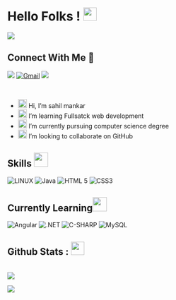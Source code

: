 <h1> Hello Folks !   <img class="emoji" alt="wave" height="30" width="30" src="https://github.githubassets.com/images/icons/emoji/unicode/1f44b.png"> </h1>

<p align="left"> <a href="https://github.com/DenverCoder1/readme-typing-svg"><img src="https://readme-typing-svg.herokuapp.com?&font=IBM+Plex+Sans&color=skyblue&size=22&lines=Hi,+I'm+Sahil;Welcome+to+my+GitHub+Profile!;I'm+a+Computer+Science+Student"     ></a></p>

<h2>Connect With Me   💬 </h2>
  <p>
  <a href="https://twitter.com/sahil_r__?t=AZWt_HMbphT-lX8aaAngMg&s=09" rel="nofollow"> <img src="https://img.shields.io/badge/Twitter-1DA1F2?style=for-the-badge&logo=twitter&logoColor=white"></a>
  <a href="mailto:sahilmankar311@gmail.com"> <img src="https://img.shields.io/badge/Gmail-D14836?style=for-the-badge&logo=gmail&logoColor=white" alt="Gmail"></a> 
  <a href="https://github.com/sahilmankar/?tab=follow"> <img src="https://img.shields.io/badge/GitHub-100000?style=for-the-badge&logo=github&logoColor=white"> </a>
  </p>
<br>
<article class="markdown-body entry-content container-lg f5" itemprop="text"><ul dir="auto">
  <li><g-emoji class="g-emoji" alias="wave" fallback-src="https://github.githubassets.com/images/icons/emoji/unicode/1f44b.png"><img class="emoji" alt="wave" height="20" width="20" src="https://github.githubassets.com/images/icons/emoji/unicode/1f44b.png"></g-emoji> Hi, I’m sahil mankar</li>
  <li><g-emoji class="g-emoji" alias="eyes" fallback-src="https://github.githubassets.com/images/icons/emoji/unicode/1f440.png"><img class="emoji" alt="eyes" height="20" width="20" src="https://github.githubassets.com/images/icons/emoji/unicode/1f440.png"></g-emoji> I’m learning  Fullsatck web development</li>
  <li><g-emoji class="g-emoji" alias="seedling" fallback-src="https://github.githubassets.com/images/icons/emoji/unicode/1f331.png"><img class="emoji" alt="seedling" height="20" width="20" src="https://github.githubassets.com/images/icons/emoji/unicode/1f331.png"></g-emoji> I’m currently pursuing computer science degree</li>
  <li><g-emoji class="g-emoji" alias="revolving_hearts" fallback-src="https://github.githubassets.com/images/icons/emoji/unicode/1f49e.png"><img class="emoji" alt="revolving_hearts" height="20" width="20" src="https://github.githubassets.com/images/icons/emoji/unicode/1f49e.png"></g-emoji> I’m looking to collaborate on GitHub</li>
  </ul>
  
  </article>

<h2> Skills <img src = "https://media2.giphy.com/media/QssGEmpkyEOhBCb7e1/giphy.gif?cid=ecf05e47a0n3gi1bfqntqmob8g9aid1oyj2wr3ds3mg700bl&rid=giphy.gif" width = 32px> </h2>

<a> <img alt="LINUX" src="https://img.shields.io/badge/Linux-FCC624?style=for-the-badge&logo=linux&logoColor=black"> </a>
<a > <img alt="Java" src="https://img.shields.io/badge/Java-ED8B00?style=for-the-badge&logo=java&logoColor=white" ></a>
 <a> <img alt="HTML 5" src="https://img.shields.io/badge/HTML5-E34F26?style=for-the-badge&logo=html5&logoColor=white" ></a>
 <a> <img alt="CSS3" src="https://img.shields.io/badge/CSS3-1572B6?style=for-the-badge&logo=css3&logoColor=white" ></a>
 
 
   
  <h2> Currently Learning<img src = "https://media2.giphy.com/media/QssGEmpkyEOhBCb7e1/giphy.gif?cid=ecf05e47a0n3gi1bfqntqmob8g9aid1oyj2wr3ds3mg700bl&rid=giphy.gif" width = 32px> </h2>

  <a> <img alt="Angular" src="https://img.shields.io/badge/Angular-DD0031?style=for-the-badge&logo=angular&logoColor=white" ></a>
  <a> <img alt=".NET" src="https://img.shields.io/badge/.NET-5C2D91?style=for-the-badge&logo=.net&logoColor=white" ></a>
  <a> <img alt="C-SHARP"  src="https://img.shields.io/badge/C%23-239120?style=for-the-badge&logo=c-sharp&logoColor=white" ></a>
  <a> <img alt="MySQL" src="https://img.shields.io/badge/MySQL-005C84?style=for-the-badge&logo=mysql&logoColor=white" ></a>


   

 
<h2> Github Stats : <img src = "https://i.pinimg.com/originals/65/c4/f4/65c4f452571be1261e9c623f7da488ac.gif" width = 30px> </h2>


<br/>
<!-- <img  alt="Sahil Github Stats" src="https://github-readme-stats.vercel.app/api?username=sahilmankar&show_icons=true&count_private=true&&theme=radical&hide_border=true" /></a><br/>  -->
 <img  src="https://github-readme-streak-stats.herokuapp.com/?user=sahilmankar&theme=radical&hide_border=true" /></a>
  <br/>
  
<img src="https://github-readme-stats.vercel.app/api/top-langs/?username=sahilmankar&theme=radical&layout=compact" /></a>
